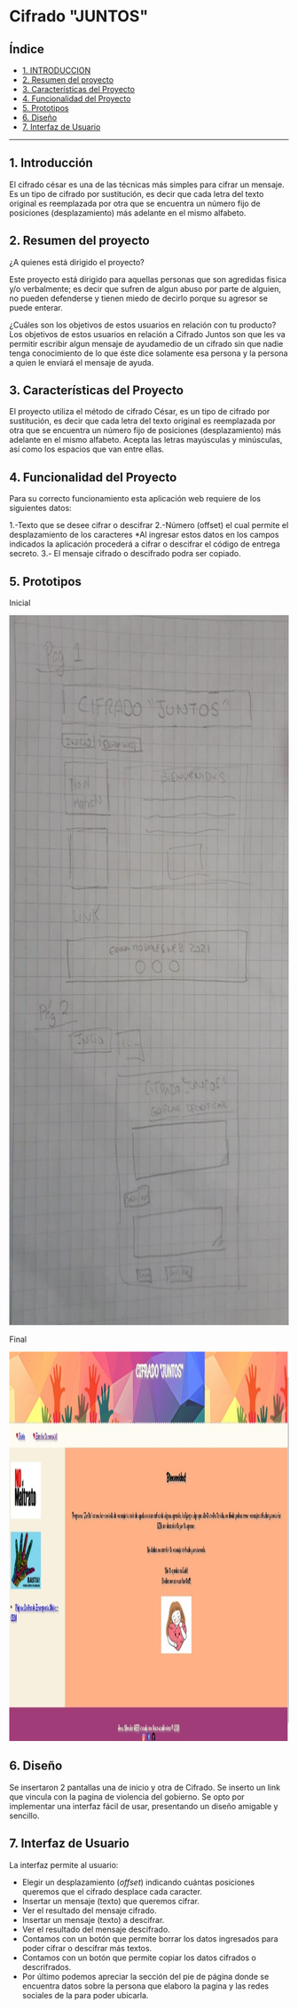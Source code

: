 # Cifrado "JUNTOS"

## Índice

* [1. INTRODUCCION](#1-introduccion)
* [2. Resumen del proyecto](#2-resumen-del-proyecto)
* [3. Características del Proyecto](#3-caracteristicas-del-proyecto)
* [4. Funcionalidad del Proyecto](#4-funcionalidad-del-proyecto)
* [5. Prototipos](#5-prototipos)
* [6. Diseño](#6-diseño)
* [7. Interfaz de Usuario](#7-interfaz-de-usuario)


***

## 1. Introducción

El cifrado césar es una de las técnicas más simples para cifrar un mensaje. Es
un tipo de cifrado por sustitución, es decir que cada letra del texto original
es reemplazada por otra que se encuentra un número fijo de posiciones
(desplazamiento) más adelante en el mismo alfabeto.


## 2. Resumen del proyecto

¿A quienes está dirigido el proyecto?

Este proyecto está dirigido para aquellas personas que son agredidas fisica y/o verbalmente; es decir que sufren de algun abuso por parte de alguien, no pueden defenderse y tienen miedo de decirlo porque su agresor se puede enterar. 

¿Cuáles son los objetivos de estos usuarios en relación con tu producto?
Los objetivos de estos usuarios en relación a Cifrado Juntos son que les va permitir escribir algun mensaje de ayudamedio de un cifrado sin que nadie tenga conocimiento de lo que éste dice solamente esa persona y la persona a quien le enviará el mensaje de ayuda. 

## 3. Características del Proyecto

El proyecto utiliza el método de cifrado César, es un tipo de cifrado por sustitución, es decir que cada letra del texto original es reemplazada por otra que se encuentra un número fijo de posiciones (desplazamiento) más adelante en el mismo alfabeto. Acepta las letras mayúsculas y minúsculas, así como los espacios que van entre ellas.


## 4. Funcionalidad del Proyecto

  Para su correcto funcionamiento esta aplicación web requiere de los siguientes datos:

   1.-Texto que se desee cifrar o descifrar
   2.-Número (offset) el cual permite el desplazamiento de los caracteres
   *Al ingresar estos datos en los campos indicados la aplicación procederá a cifrar o descifrar el código de entrega secreto.
   3.- El mensaje cifrado o descifrado podra ser copiado.

## 5. Prototipos
    
   Inicial

   <p align="center">
    <img width="811" height="1280" src="src/imagenes/prototipo1.jpeg">
   </p>

     
   Final

  <p align="center">
    <img width="1269" height="702" src="src/imagenes/prototipo2.jpeg">
   </p>


     

## 6. Diseño

   Se insertaron 2 pantallas una de inicio y otra de Cifrado.
   Se inserto un link que vincula con la pagina de violencia del gobierno.
   Se opto por implementar una interfaz fácil de usar, presentando un diseño amigable y sencillo.

## 7. Interfaz de Usuario

   La interfaz permite al usuario:

* Elegir un desplazamiento (_offset_) indicando cuántas posiciones queremos que
  el cifrado desplace cada caracter.
* Insertar un mensaje (texto) que queremos cifrar.
* Ver el resultado del mensaje cifrado.
* Insertar un mensaje (texto) a descifrar.
* Ver el resultado del mensaje descifrado.
* Contamos con un botón que permite borrar los datos ingresados para poder cifrar o descifrar más textos.
* Contamos con un botón que permite copiar los datos cifrados o descrifrados.
* Por último podemos apreciar la sección del pie de página donde se encuentra datos sobre la persona que elaboro la pagina y las redes sociales de la para poder ubicarla.